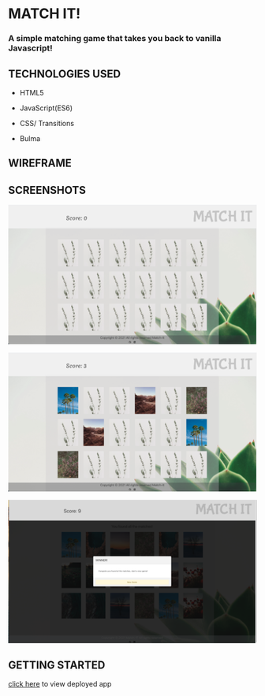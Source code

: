 # MATCH IT!

### A simple matching game that takes you back to vanilla Javascript!  

## TECHNOLOGIES USED

- HTML5

- JavaScript(ES6)

- CSS/ Transitions

- Bulma 

## WIREFRAME

## SCREENSHOTS
![Before card is flipped](images/first.png)

![After cards are flipped](images/second.png)

![Start new game](images/newgame.png)

## GETTING STARTED
[click here](match-it-game.netlify.app) to view deployed app





